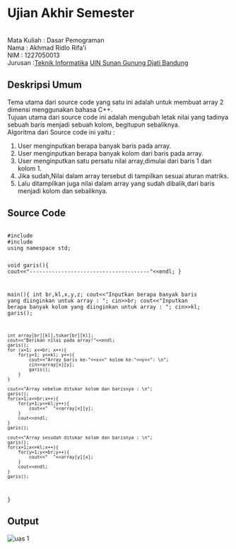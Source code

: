 # Ujian Akhir Semester 
<br>Mata Kuliah 	: Dasar Pemograman
<br> Nama		: Akhmad Ridlo Rifa'i
<br>NIM		:	1227050013
<br>Jurusan		:[Teknik Informatika](http://if.uinsgd.ac.id/) [UIN Sunan Gunung Djati Bandung](https://uinsgd.ac.id/) 

## Deskripsi Umum
Tema utama dari source code yang satu ini adalah untuk membuat array 2 dimensi menggunakan bahasa C++.<br>
Tujuan utama dari source code ini adalah mengubah letak nilai yang tadinya sebuah baris menjadi sebuah kolom, begitupun sebaliknya.</br>
Algoritma dari Source code ini yaitu : <br>
<ol>
<li>User menginputkan berapa banyak baris pada array.</li>
<li>User menginputkan berapa banyak kolom dari baris pada array.</li>
<li>User menginputkan satu persatu nilai array,dimulai dari baris 1 dan kolom 1.</li>
<li>Jika sudah,Nilai dalam array tersebut di tampilkan sesuai aturan matriks.</li>
<li>Lalu ditampilkan juga nilai dalam array yang sudah dibalik,dari baris menjadi kolom dan sebaliknya.</li>
</ol>

## Source Code
<code>
#include <iostream>
#include <conio.h>
using namespace std;

void garis(){
	cout<<"--------------------------------------"<<endl;
}

main(){
	int br,kl,x,y,z;
	cout<<"Inputkan berapa banyak baris yang diinginkan untuk array : ";
	cin>>br;
	cout<<"Inputkan berapa banyak kolom yang diinginkan untuk array : ";
	cin>>kl;
	garis();
	
	int array[br][kl],tukar[br][kl]; 
    cout<<"Berikan nilai pada array!"<<endl;
    garis();
    for (x=1; x<=br; x++){
    	for(y=1; y<=kl; y++){
    		cout<<"Array baris ke-"<<x<<" kolom ke-"<<y<<": \n";
    		cin>>array[x][y];
    		garis();
		}
	}
	
	cout<<"Array sebelum ditukar kolom dan barisnya : \n";
	garis();
	for(x=1;x<=br;x++){
		for(y=1;y<=kl;y++){
			cout<<"  "<<array[x][y];
		}
		cout<<endl;
	}
	garis();
	
	cout<<"Array sesudah ditukar kolom dan barisnya : \n";
	garis();
	for(x=1;x<=kl;x++){
		for(y=1;y<=br;y++){
			cout<<"  "<<array[y][x];
		}
		cout<<endl;
	}
	garis();
}
</code>

## Output
![uas 1](https://user-images.githubusercontent.com/98698495/208391046-9d0807a9-0052-42aa-a2b6-a0d3b6ee40cc.png)

